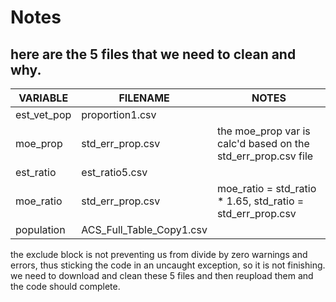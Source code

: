 # Notes


## here are the 5 files that we need to clean and why.

|  VARIABLE  |FILENAME                  |NOTES                                                         |
|------------|--------------------------|--------------------------------------------------------------|
|est_vet_pop | proportion1.csv          |                                                   |
|moe_prop    | std_err_prop.csv         | the moe_prop var is calc'd based on the std_err_prop.csv file|
|est_ratio   | est_ratio5.csv           |                                                              |
|moe_ratio   | std_err_prop.csv         | moe_ratio = std_ratio * 1.65, std_ratio = std_err_prop.csv   |
|population  | ACS_Full_Table_Copy1.csv |                                                              |


the exclude block is not preventing us from divide by zero warnings and errors, thus sticking the code in an uncaught exception, so it is not finishing. we need to download and clean these 5 files and then reupload them and the code should complete. 